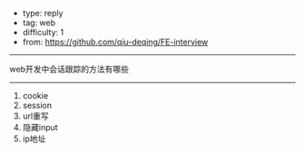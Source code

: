 
- type: reply
- tag: web
- difficulty:  1
- from: https://github.com/qiu-deqing/FE-interview

--------

web开发中会话跟踪的方法有哪些

---------


1. cookie
2. session
3. url重写
4. 隐藏input
5. ip地址

